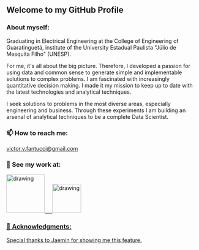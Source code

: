 ## Welcome to my GitHub Profile

### About myself:

Graduating in Electrical Engineering at the College of Engineering of Guaratinguetá, institute of the University Estadual Paulista "Júlio de Mesquita Filho" (UNESP).

For me, it's all about the big picture. Therefore, I developed a passion for using data and common sense to generate simple and implementable solutions to complex problems. I am fascinated with increasingly quantitative decision making. I made it my mission to keep up to date with the latest technologies and analytical techniques.

I seek solutions to problems in the most diverse areas, especially engineering and business. Through these experiments I am building an arsenal of analytical techniques to be a complete Data Scientist.

### 📫 How to reach me:

victor.v.fantucci@gmail.com

### 🔭 See my work at:

<a href="https://www.linkedin.com/in/victor-vinci-fantucci-485464187"><img src="https://res.cloudinary.com/importdata/image/upload/v1595012354/linkedin_t9qiwy.png" alt="drawing" width="100"/> &nbsp;&nbsp;&nbsp;&nbsp;<a href="https://www.kaggle.com/victorvincifantucci"><img src="https://res.cloudinary.com/importdata/image/upload/v1595012924/kaggle_ksaktb.png" alt="drawing" width="75"/>
  
 ### 💬 Acknowledgments:
Special thanks to Jaemin for showing me this feature.
